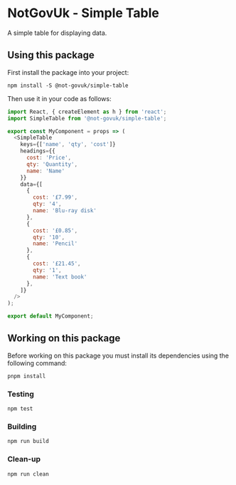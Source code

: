NotGovUk - Simple Table
=======================

A simple table for displaying data.


Using this package
------------------

First install the package into your project:

```shell
npm install -S @not-govuk/simple-table
```

Then use it in your code as follows:

```js
import React, { createElement as h } from 'react';
import SimpleTable from '@not-govuk/simple-table';

export const MyComponent = props => (
  <SimpleTable
    keys={['name', 'qty', 'cost']}
    headings={{
      cost: 'Price',
      qty: 'Quantity',
      name: 'Name'
    }}
    data={[
      {
        cost: '£7.99',
        qty: '4',
        name: 'Blu-ray disk'
      },
      {
        cost: '£0.85',
        qty: '10',
        name: 'Pencil'
      },
      {
        cost: '£21.45',
        qty: '1',
        name: 'Text book'
      },
    ]}
  />
);

export default MyComponent;
```


Working on this package
-----------------------

Before working on this package you must install its dependencies using
the following command:

```shell
pnpm install
```


### Testing

```shell
npm test
```


### Building

```shell
npm run build
```


### Clean-up

```shell
npm run clean
```
